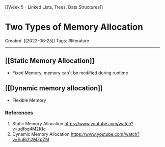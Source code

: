 [[Week 5 - Linked Lists, Trees, Data Structures]]

# Two Types of Memory Allocation
Created:  [[2022-06-25]]
Tags: #literature 

---
## [[Static Memory Allocation]]
- Fixed Memory, memory can't be modified during runtime


## [[Dynamic memory allocation]] 
- Flexible Memory













### References
1. Static Memory Allocation https://www.youtube.com/watch?v=udfbq4M2Kfc
2. Dynamic Memory Allocation https://www.youtube.com/watch?v=SuBch2MZpZM 